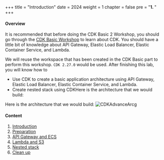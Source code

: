 +++
title = "Introduction"
date = 2024
weight = 1
chapter = false
pre = "<b>1. </b>"
+++

#### Overview
It is recommended that before doing the CDK Basic 2 Workshop, you should go through the [CDK Basic Workshop](https://000038.awsstudygroup.com/) to learn about CDK. You should have a little bit of knowledge about API Gateway, Elastic Load Balancer, Elastic Container Service, and Lambda.

We will reuse the workspace that has been created in the CDK Basic part to perform this workshop. `CDK 2.27.0` would be used. After finishing this lab, you will know how to

- Use CDK to create a basic application architecture using API Gateway, Elastic Load Balancer, Elastic Container Service, and Lambda.
- Create nested stack using CDKHere is the architecture that we would build:

Here is the architecture that we would build:
![CDKAdvanceArcg](./images/1-introduction/CDKAdvanceArch.png)

#### Content

1. [Introduction](1-create-new-aws-account/)
2. [Preparation](2-MFA-Setup-For-AWS-User-(root))
3. [API Gateway and ECS](3-create-admin-user-and-group/)
4. [Lambda and S3](4-verify-new-account/)
5. [Nested stack](4-verify-new-account/)
6. [Clean up](4-verify-new-account/)